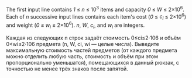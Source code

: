 The first input line contains <i>1</i> &le; <i>n</i> &le; 10<sup>3</sup> items and 
capacity <i>0</i> &le; <i>W</i> &le; 2&times;10<sup>6</sup>.
Each of <i>n</i> successive input lines contains each item's cost (<i>0</i> &le; <i>c<sub>i</sub></i> &le; 2&times;10<sup>6</sup>) and weight (<i>0</i> &le; <i>w<sub>i</sub></i> &le; 2&times;10<sup>6</sup>). <i>n</i>,  <i>W</i>, <i>c<sub>i</sub></i>, and <i>w<sub>i</sub></i> are integers.


Каждая из следующих n строк задаёт стоимость 0≤ci≤2⋅106 и объём 0<wi≤2⋅106 предмета (n, W, ci, wi — целые числа). 
Выведите максимальную стоимость частей предметов (от каждого предмета можно отделить любую часть, 
стоимость и объём при этом пропорционально уменьшатся), помещающихся в данный рюкзак, 
с точностью не менее трёх знаков после запятой.
